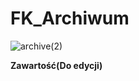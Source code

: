 # FK_Archiwum


![archive(2)](https://user-images.githubusercontent.com/71809600/176865560-f39626cd-3027-4887-8e97-76452b4f975a.png)

**Zawartość(Do edycji)**
